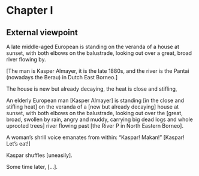 # Chapter I

## External viewpoint

A late middle-aged European is standing on the veranda of a house at sunset, with  both elbows on the balustrade, looking out over a great, broad river flowing by.

\[The man is Kasper Almayer, it is the late 1880s, and the river is the Pantai (nowadays the Berau) in Dutch East Borneo.\]

The house is new but already decaying, the heat is close and stifling, 

An elderly European man [Kasper Almayer] is standing [in the close and stifling heat] on the veranda of a [new but already decaying] house at sunset, with both elbows on the balustrade, looking out over the [great, broad, swollen by rain, angry and muddy, carrying big dead logs and whole uprooted trees] river flowing past [the River P in North Eastern Borneo].


A woman’s shrill voice emanates from within: “Kaspar! Makan!” [Kaspar! Let’s eat!]

Kaspar shuffles [uneasily].

Some time later, [...].


